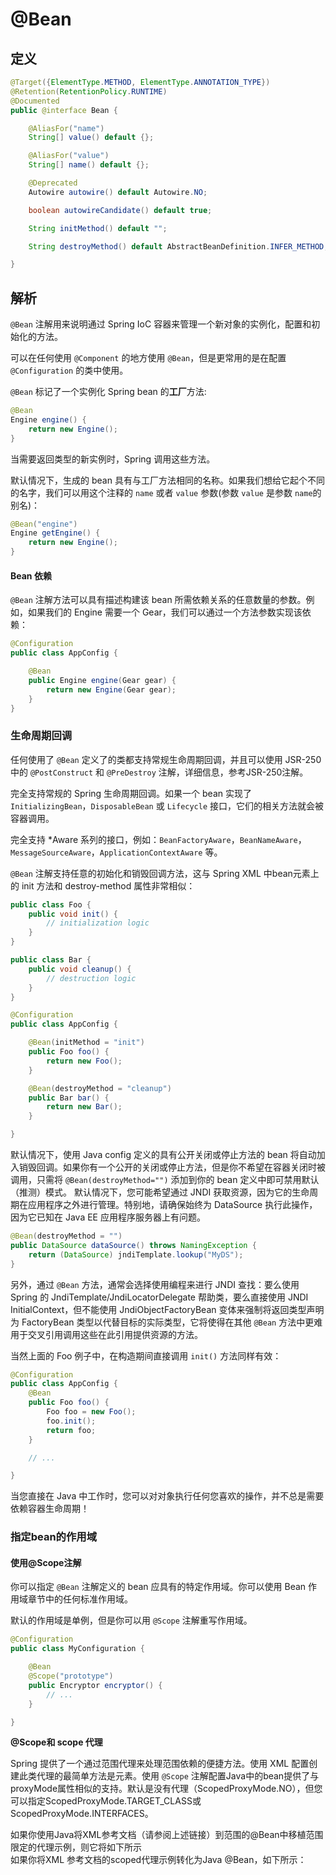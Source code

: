 # @Bean

## 定义

```java
@Target({ElementType.METHOD, ElementType.ANNOTATION_TYPE})
@Retention(RetentionPolicy.RUNTIME)
@Documented
public @interface Bean {

    @AliasFor("name")
    String[] value() default {};

    @AliasFor("value")
    String[] name() default {};

    @Deprecated
    Autowire autowire() default Autowire.NO;

    boolean autowireCandidate() default true;

    String initMethod() default "";

    String destroyMethod() default AbstractBeanDefinition.INFER_METHOD;

}
```

## 解析

`@Bean` 注解用来说明通过 Spring IoC 容器来管理一个新对象的实例化，配置和初始化的方法。

可以在任何使用 `@Component` 的地方使用 `@Bean`，但是更常用的是在配置 `@Configuration` 的类中使用。

`@Bean` 标记了一个实例化 Spring bean 的**工厂**方法:

```java
@Bean
Engine engine() {
    return new Engine();
}
```

当需要返回类型的新实例时，Spring 调用这些方法。

默认情况下，生成的 bean 具有与工厂方法相同的名称。如果我们想给它起个不同的名字，我们可以用这个注释的 `name` 或者 `value` 参数\(参数 `value` 是参数 `name`的别名\)：

```java
@Bean("engine")
Engine getEngine() {
    return new Engine();
}
```

#### **Bean 依赖**

`@Bean` 注解方法可以具有描述构建该 bean 所需依赖关系的任意数量的参数。例如，如果我们的 Engine 需要一个 Gear，我们可以通过一个方法参数实现该依赖：

```java
@Configuration
public class AppConfig {

    @Bean
    public Engine engine(Gear gear) {
        return new Engine(Gear gear);
    }
}
```

### **生命周期回调**

任何使用了 `@Bean` 定义了的类都支持常规生命周期回调，并且可以使用 JSR-250 中的 `@PostConstruct` 和 `@PreDestroy` 注解，详细信息，参考JSR-250注解。

完全支持常规的 Spring 生命周期回调。如果一个 bean 实现了 `InitializingBean`，`DisposableBean` 或 `Lifecycle` 接口，它们的相关方法就会被容器调用。

完全支持 \*Aware 系列的接口，例如：`BeanFactoryAware`，`BeanNameAware`，`MessageSourceAware`，`ApplicationContextAware` 等。

`@Bean` 注解支持任意的初始化和销毁回调方法，这与 Spring XML 中bean元素上的 init 方法和 destroy-method 属性非常相似：

```java
public class Foo {
    public void init() {
        // initialization logic
    }
}

public class Bar {
    public void cleanup() {
        // destruction logic
    }
}

@Configuration
public class AppConfig {

    @Bean(initMethod = "init")
    public Foo foo() {
        return new Foo();
    }

    @Bean(destroyMethod = "cleanup")
    public Bar bar() {
        return new Bar();
    }

}
```

默认情况下，使用 Java config 定义的具有公开关闭或停止方法的 bean 将自动加入销毁回调。如果你有一个公开的关闭或停止方法，但是你不希望在容器关闭时被调用，只需将 `@Bean(destroyMethod="")` 添加到你的 bean 定义中即可禁用默认（推测）模式。 默认情况下，您可能希望通过 JNDI 获取资源，因为它的生命周期在应用程序之外进行管理。特别地，请确保始终为 DataSource 执行此操作，因为它已知在 Java EE 应用程序服务器上有问题。

```java
@Bean(destroyMethod = "")
public DataSource dataSource() throws NamingException {
    return (DataSource) jndiTemplate.lookup("MyDS");
}
```

另外，通过 `@Bean` 方法，通常会选择使用编程来进行 JNDI 查找：要么使用 Spring 的 JndiTemplate/JndiLocatorDelegate 帮助类，要么直接使用 JNDI InitialContext，但不能使用 JndiObjectFactoryBean 变体来强制将返回类型声明为 FactoryBean 类型以代替目标的实际类型，它将使得在其他 `@Bean` 方法中更难用于交叉引用调用这些在此引用提供资源的方法。

当然上面的 Foo 例子中，在构造期间直接调用 `init()` 方法同样有效：

```java
@Configuration
public class AppConfig {
    @Bean
    public Foo foo() {
        Foo foo = new Foo();
        foo.init();
        return foo;
    }

    // ...

}
```

当您直接在 Java 中工作时，您可以对对象执行任何您喜欢的操作，并不总是需要依赖容器生命周期！

### **指定bean的作用域**

#### **使用@Scope注解**

你可以指定 `@Bean` 注解定义的 bean 应具有的特定作用域。你可以使用 Bean 作用域章节中的任何标准作用域。

默认的作用域是单例，但是你可以用 `@Scope` 注解重写作用域。

```java
@Configuration
public class MyConfiguration {

    @Bean
    @Scope("prototype")
    public Encryptor encryptor() {
        // ...
    }

}
```

**@Scope和 scope 代理**

Spring 提供了一个通过范围代理来处理范围依赖的便捷方法。使用 XML 配置创建此类代理的最简单方法是元素。使用 `@Scope` 注解配置Java中的bean提供了与proxyMode属性相似的支持。默认是没有代理（ScopedProxyMode.NO），但您可以指定ScopedProxyMode.TARGET\_CLASS或ScopedProxyMode.INTERFACES。

如果你使用Java将XML参考文档（请参阅上述链接）到范围的@Bean中移植范围限定的代理示例，则它将如下所示  
如果你将XML 参考文档的scoped代理示例转化为Java @Bean，如下所示：

